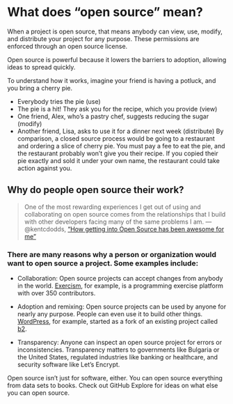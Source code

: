 # What does “open source” mean?
When a project is open source, that means anybody can view, use, modify, and distribute your project for any purpose. These permissions are enforced through an open source license.

Open source is powerful because it lowers the barriers to adoption, allowing ideas to spread quickly.

To understand how it works, imagine your friend is having a potluck, and you bring a cherry pie.

- Everybody tries the pie (use)
- The pie is a hit! They ask you for the recipe, which you provide (view)
- One friend, Alex, who’s a pastry chef, suggests reducing the sugar (modify)
- Another friend, Lisa, asks to use it for a dinner next week (distribute)
By comparison, a closed source process would be going to a restaurant and ordering a slice of cherry pie. You must pay a fee to eat the pie, and the restaurant probably won’t give you their recipe. If you copied their pie exactly and sold it under your own name, the restaurant could take action against you.


## Why do people open source their work?

> One of the most rewarding experiences I get out of using and collaborating on open source comes from the relationships that I build with other developers facing many of the same problems I am.
— @kentcdodds, [“How getting into Open Source has been awesome for me”](https://medium.com/@kentcdodds/how-getting-into-open-source-has-been-awesome-for-me-8480cd756a80#.pjt9oqp4w)

### There are many reasons why a person or organization would want to open source a project. Some examples include:

- Collaboration: Open source projects can accept changes from anybody in the world. [Exercism](https://github.com/exercism/), for example, is a programming exercise platform with over 350 contributors.

- Adoption and remixing: Open source projects can be used by anyone for nearly any purpose. People can even use it to build other things. [WordPress](https://github.com/WordPress), for example, started as a fork of an existing project called [b2](https://github.com/WordPress/book/blob/master/Content/Part%201/2-b2-cafelog.md).

- Transparency: Anyone can inspect an open source project for errors or inconsistencies. Transparency matters to governments like Bulgaria or the United States, regulated industries like banking or healthcare, and security software like Let’s Encrypt.

Open source isn’t just for software, either. You can open source everything from data sets to books. Check out GitHub Explore for ideas on what else you can open source.
